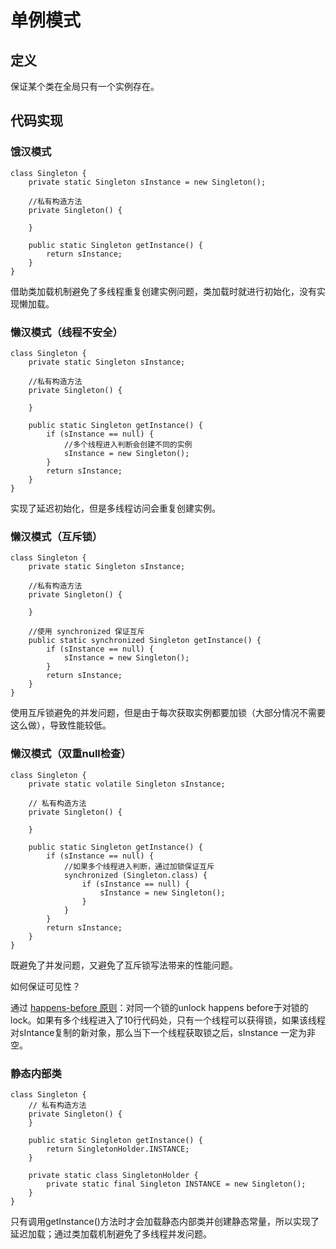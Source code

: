 # 单例模式

## 定义

保证某个类在全局只有一个实例存在。

## 代码实现

### 饿汉模式

```text
class Singleton {
    private static Singleton sInstance = new Singleton();

    //私有构造方法
    private Singleton() {
        
    }

    public static Singleton getInstance() {
        return sInstance;
    }
}
```

借助类加载机制避免了多线程重复创建实例问题，类加载时就进行初始化，没有实现懒加载。

### 懒汉模式（线程不安全）

```text
class Singleton {
    private static Singleton sInstance;

    //私有构造方法
    private Singleton() {
        
    }

    public static Singleton getInstance() {
        if (sInstance == null) {
            //多个线程进入判断会创建不同的实例
            sInstance = new Singleton();
        }
        return sInstance;
    }
}
```

实现了延迟初始化，但是多线程访问会重复创建实例。

### 懒汉模式（互斥锁）

```text
class Singleton {
    private static Singleton sInstance;

    //私有构造方法
    private Singleton() {
        
    }

    //使用 synchronized 保证互斥
    public static synchronized Singleton getInstance() {
        if (sInstance == null) {
            sInstance = new Singleton();
        }
        return sInstance;
    }
}
```

使用互斥锁避免的并发问题，但是由于每次获取实例都要加锁（大部分情况不需要这么做），导致性能较低。

### 懒汉模式（双重null检查）

```text
class Singleton {
    private static volatile Singleton sInstance;

    // 私有构造方法
    private Singleton() {

    }

    public static Singleton getInstance() {
        if (sInstance == null) {
            //如果多个线程进入判断，通过加锁保证互斥
            synchronized (Singleton.class) {
                if (sInstance == null) {
                    sInstance = new Singleton();
                }
            }
        }
        return sInstance;
    }
}
```

既避免了并发问题，又避免了互斥锁写法带来的性能问题。

如何保证可见性？

通过 [happens-before 原则](../../java/jvm.md#happensbefore-yuan-ze)：对同一个锁的unlock happens before于对锁的lock。如果有多个线程进入了10行代码处，只有一个线程可以获得锁，如果该线程对sIntance复制的新对象，那么当下一个线程获取锁之后，sInstance 一定为非空。

### 静态内部类

```text
class Singleton {
    // 私有构造方法
    private Singleton() {
    }

    public static Singleton getInstance() {
        return SingletonHolder.INSTANCE;
    }

    private static class SingletonHolder {
        private static final Singleton INSTANCE = new Singleton();
    }
}
```

只有调用getInstance\(\)方法时才会加载静态内部类并创建静态常量，所以实现了延迟加载；通过类加载机制避免了多线程并发问题。


